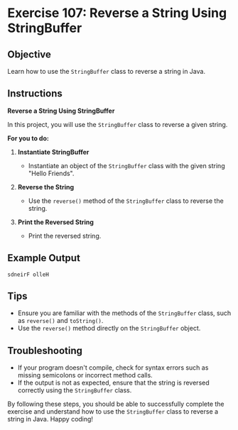 # Exercise 107: Reverse a String Using StringBuffer

## Objective
Learn how to use the `StringBuffer` class to reverse a string in Java.

## Instructions

**Reverse a String Using StringBuffer**

In this project, you will use the `StringBuffer` class to reverse a given string.

**For you to do:**

1. **Instantiate StringBuffer**
    - Instantiate an object of the `StringBuffer` class with the given string "Hello Friends".

2. **Reverse the String**
    - Use the `reverse()` method of the `StringBuffer` class to reverse the string.

3. **Print the Reversed String**
    - Print the reversed string.

## Example Output
```
sdneirF olleH
```

## Tips
- Ensure you are familiar with the methods of the `StringBuffer` class, such as `reverse()` and `toString()`.
- Use the `reverse()` method directly on the `StringBuffer` object.

## Troubleshooting
- If your program doesn't compile, check for syntax errors such as missing semicolons or incorrect method calls.
- If the output is not as expected, ensure that the string is reversed correctly using the `StringBuffer` class.

By following these steps, you should be able to successfully complete the exercise and understand how to use the `StringBuffer` class to reverse a string in Java. Happy coding!
